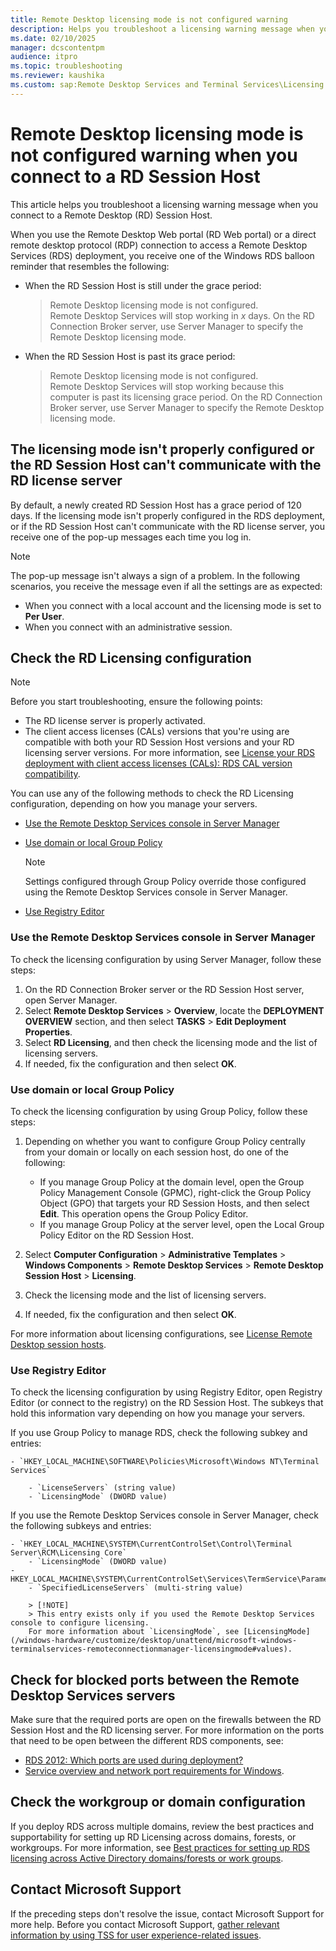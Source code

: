 ```yaml
---
title: Remote Desktop licensing mode is not configured warning
description: Helps you troubleshoot a licensing warning message when you connect to a Remote Desktop (RD) Session Host.
ms.date: 02/10/2025
manager: dcscontentpm
audience: itpro
ms.topic: troubleshooting
ms.reviewer: kaushika
ms.custom: sap:Remote Desktop Services and Terminal Services\Licensing for Remote Desktop Services (Terminal Services), csstroubleshoot
---
```

# Remote Desktop licensing mode is not configured warning when you connect to a RD Session Host

This article helps you troubleshoot a licensing warning message when you connect to a Remote Desktop (RD) Session Host.

When you use the Remote Desktop Web portal (RD Web portal) or a direct remote desktop protocol (RDP) connection to access a Remote Desktop Services (RDS) deployment, you receive one of the Windows RDS balloon reminder that resembles the following:

- When the RD Session Host is still under the grace period:

    > Remote Desktop licensing mode is not configured.  
    Remote Desktop Services will stop working in *x* days. On the RD Connection Broker server, use Server Manager to specify the Remote Desktop licensing mode.

- When the RD Session Host is past its grace period:

    > Remote Desktop licensing mode is not configured.  
    Remote Desktop Services will stop working because this computer is past its licensing grace period. On the RD Connection Broker server, use Server Manager to specify the Remote Desktop licensing mode.

## The licensing mode isn't properly configured or the RD Session Host can't communicate with the RD license server

By default, a newly created RD Session Host has a grace period of 120 days. If the licensing mode isn't properly configured in the RDS deployment, or if the RD Session Host can't communicate with the RD license server, you receive one of the pop-up messages each time you log in.

> [!NOTE]
> The pop-up message isn't always a sign of a problem. In the following scenarios, you receive the message even if all the settings are as expected:
>
> - When you connect with a local account and the licensing mode is set to **Per User**.
> - When you connect with an administrative session.

## Check the RD Licensing configuration

> [!NOTE]
> Before you start troubleshooting, ensure the following points:
>
> - The RD license server is properly activated.
> - The client access licenses (CALs) versions that you're using are compatible with both your RD Session Host versions and your RD licensing server versions. For more information, see [License your RDS deployment with client access licenses (CALs): RDS CAL version compatibility](/windows-server/remote/remote-desktop-services/rds-client-access-license#rds-cal-version-compatibility).

You can use any of the following methods to check the RD Licensing configuration, depending on how you manage your servers.

- [Use the Remote Desktop Services console in Server Manager](#use-the-remote-desktop-services-console-in-server-manager)
- [Use domain or local Group Policy](#use-domain-or-local-group-policy)

    > [!NOTE]
    > Settings configured through Group Policy override those configured using the Remote Desktop Services console in Server Manager.

- [Use Registry Editor](#use-registry-editor)

### Use the Remote Desktop Services console in Server Manager

To check the licensing configuration by using Server Manager, follow these steps:

1. On the RD Connection Broker server or the RD Session Host server, open Server Manager.
2. Select **Remote Desktop Services** > **Overview**, locate the **DEPLOYMENT OVERVIEW** section, and then select **TASKS** > **Edit Deployment Properties**.
3. Select **RD Licensing**, and then check the licensing mode and the list of licensing servers.
4. If needed, fix the configuration and then select **OK**.

### Use domain or local Group Policy

To check the licensing configuration by using Group Policy, follow these steps:

1. Depending on whether you want to configure Group Policy centrally from your domain or locally on each session host, do one of the following:

    - If you manage Group Policy at the domain level, open the Group Policy Management Console (GPMC), right-click the Group Policy Object (GPO) that targets your RD Session Hosts, and then select **Edit**. This operation opens the Group Policy Editor.
    - If you manage Group Policy at the server level, open the Local Group Policy Editor on the RD Session Host.

2. Select **Computer Configuration** > **Administrative Templates** > **Windows Components** > **Remote Desktop Services** > **Remote Desktop Session Host** > **Licensing**.
3. Check the licensing mode and the list of licensing servers.
4. If needed, fix the configuration and then select **OK**.

For more information about licensing configurations, see [License Remote Desktop session hosts](/windows-server/remote/remote-desktop-services/rds-license-session-hosts#configure-licensing-for-an-rds-deployment-that-includes-only-the-rd-session-host-role-and-the-rd-licensing-role).

### Use Registry Editor

To check the licensing configuration by using Registry Editor, open Registry Editor (or connect to the registry) on the RD Session Host. The subkeys that hold this information vary depending on how you manage your servers.

If you use Group Policy to manage RDS, check the following subkey and entries:

    - `HKEY_LOCAL_MACHINE\SOFTWARE\Policies\Microsoft\Windows NT\Terminal Services`

        - `LicenseServers` (string value)
        - `LicensingMode` (DWORD value)

If you use the Remote Desktop Services console in Server Manager, check the following subkeys and entries:

    - `HKEY_LOCAL_MACHINE\SYSTEM\CurrentControlSet\Control\Terminal Server\RCM\Licensing Core`
        - `LicensingMode` (DWORD value)
    - HKEY_LOCAL_MACHINE\SYSTEM\CurrentControlSet\Services\TermService\Parameters\LicenseServers\SpecifiedLicenseServers
        - `SpecifiedLicenseServers` (multi-string value)

        > [!NOTE]
        > This entry exists only if you used the Remote Desktop Services console to configure licensing.
        For more information about `LicensingMode`, see [LicensingMode](/windows-hardware/customize/desktop/unattend/microsoft-windows-terminalservices-remoteconnectionmanager-licensingmode#values).

## Check for blocked ports between the Remote Desktop Services servers

Make sure that the required ports are open on the firewalls between the RD Session Host and the RD licensing server.
For more information on the ports that need to be open between the different RDS components, see:

- [RDS 2012: Which ports are used during deployment?](/archive/technet-wiki/16164.rds-2012-which-ports-are-used-during-deployment)
- [Service overview and network port requirements for Windows](../networking/service-overview-and-network-port-requirements.md).

## Check the workgroup or domain configuration

If you deploy RDS across multiple domains, review the best practices and supportability for setting up RD Licensing across domains, forests, or workgroups. For more information, see [Best practices for setting up RDS licensing across Active Directory domains/forests or work groups](set-up-remote-desktop-licensing-across-domains-forests-workgroups.md).

## Contact Microsoft Support

If the preceding steps don't resolve the issue, contact Microsoft Support for more help. Before you contact Microsoft Support, [gather relevant information by using TSS for user experience-related issues](../../windows-client/windows-tss/gather-information-using-tss-user-experience.md).
